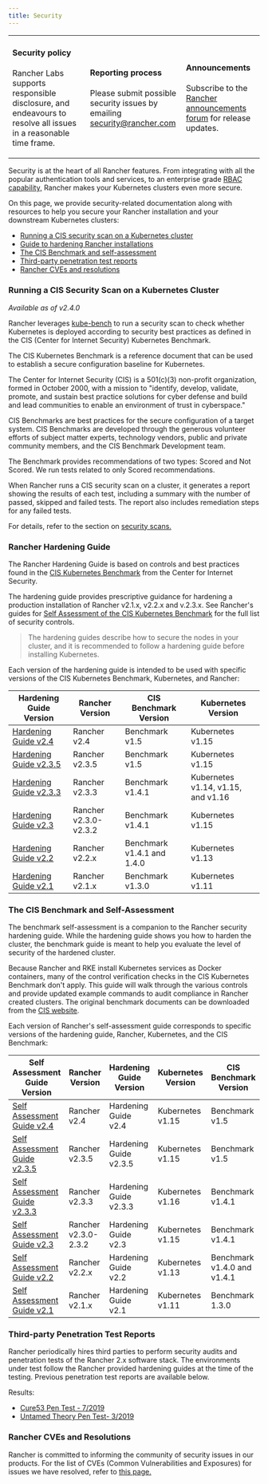 ```yaml
---
title: Security
---
```


<table width="100%">
<tr style={{verticalAlign: 'top'}}>
<td width="30%" style={{border: 'none'}}>
<h4>Security policy</h4>
<p style={{padding: '8px'}}>Rancher Labs supports responsible disclosure, and endeavours to resolve all issues in a reasonable time frame. </p>
</td>
<td width="30%" style={{border: 'none'}}>
<h4>Reporting process</h4>
<p style={{padding: '8px'}}>Please submit possible security issues by emailing <a href="mailto:security@rancher.com">security@rancher.com</a></p>
</td>
<td width="30%" style={{border: 'none'}}>
<h4>Announcements</h4>
<p style={{padding: '8px'}}>Subscribe to the <a href="https://forums.rancher.com/c/announcements">Rancher announcements forum</a> for release updates.</p>
</td>
</tr>
</table>

Security is at the heart of all Rancher features. From integrating with all the popular authentication tools and services, to an enterprise grade [RBAC capability,](manage-role-based-access-control-rbac.md) Rancher makes your Kubernetes clusters even more secure.

On this page, we provide security-related documentation along with resources to help you secure your Rancher installation and your downstream Kubernetes clusters:

- [Running a CIS security scan on a Kubernetes cluster](#running-a-cis-security-scan-on-a-kubernetes-cluster)
- [Guide to hardening Rancher installations](#rancher-hardening-guide)
- [The CIS Benchmark and self-assessment](#the-cis-benchmark-and-self-assessment)
- [Third-party penetration test reports](#third-party-penetration-test-reports)
- [Rancher CVEs and resolutions](#rancher-cves-and-resolutions)

### Running a CIS Security Scan on a Kubernetes Cluster

_Available as of v2.4.0_

Rancher leverages [kube-bench](https://github.com/aquasecurity/kube-bench) to run a security scan to check whether Kubernetes is deployed according to security best practices as defined in the CIS (Center for Internet Security) Kubernetes Benchmark.

The CIS Kubernetes Benchmark is a reference document that can be used to establish a secure configuration baseline for Kubernetes.

The Center for Internet Security (CIS) is a 501(c\)(3) non-profit organization, formed in October 2000, with a mission to "identify, develop, validate, promote, and sustain best practice solutions for cyber defense and build and lead communities to enable an environment of trust in cyberspace."

CIS Benchmarks are best practices for the secure configuration of a target system. CIS Benchmarks are developed through the generous volunteer efforts of subject matter experts, technology vendors, public and private community members, and the CIS Benchmark Development team.

The Benchmark provides recommendations of two types: Scored and Not Scored. We run tests related to only Scored recommendations.

When Rancher runs a CIS security scan on a cluster, it generates a report showing the results of each test, including a summary with the number of passed, skipped and failed tests. The report also includes remediation steps for any failed tests.

For details, refer to the section on [security scans.](cis-scans)

### Rancher Hardening Guide

The Rancher Hardening Guide is based on controls and best practices found in the <a href="https://www.cisecurity.org/benchmark/kubernetes/" target="_blank">CIS Kubernetes Benchmark</a> from the Center for Internet Security.

The hardening guide provides prescriptive guidance for hardening a production installation of Rancher v2.1.x, v2.2.x and v.2.3.x. See Rancher's guides for [Self Assessment of the CIS Kubernetes Benchmark](#the-cis-benchmark-and-self-assessment) for the full list of security controls.

> The hardening guides describe how to secure the nodes in your cluster, and it is recommended to follow a hardening guide before installing Kubernetes.

Each version of the hardening guide is intended to be used with specific versions of the CIS Kubernetes Benchmark, Kubernetes, and Rancher:

Hardening Guide Version | Rancher Version | CIS Benchmark Version | Kubernetes Version
------------------------|----------------|-----------------------|------------------
[Hardening Guide v2.4](../reference-guides/rancher-security/rancher-v2.4-hardening-guides/hardening-guide-with-cis-v1.5-benchmark.md) | Rancher v2.4 | Benchmark v1.5 | Kubernetes v1.15
[Hardening Guide v2.3.5](../reference-guides/rancher-security/rancher-v2.3-hardening-guides/rancher-v2.3.5-hardening-guide-with-cis-v1.5-benchmark.md) | Rancher v2.3.5 | Benchmark v1.5 | Kubernetes v1.15
[Hardening Guide v2.3.3](../reference-guides/rancher-security/rancher-v2.3-hardening-guides/rancher-v2.3.3-hardening-guide-with-cis-v1.4.1-benchmark.md) | Rancher v2.3.3 | Benchmark v1.4.1 | Kubernetes v1.14, v1.15, and v1.16
[Hardening Guide v2.3](../reference-guides/rancher-security/rancher-v2.3-hardening-guides/rancher-v2.3.0-hardening-guide-with-cis-v1.4.1-benchmark.md) | Rancher v2.3.0-v2.3.2 | Benchmark v1.4.1 | Kubernetes v1.15
[Hardening Guide v2.2](../reference-guides/rancher-security/rancher-v2.2-hardening-guides/hardening-guide-with-cis-v1.4-benchmark.md) | Rancher v2.2.x | Benchmark v1.4.1 and 1.4.0 | Kubernetes v1.13
[Hardening Guide v2.1](../reference-guides/rancher-security/rancher-v2.1-hardening-guides/hardening-guide-with-cis-v1.3-benchmark.md) | Rancher v2.1.x | Benchmark v1.3.0 | Kubernetes v1.11

### The CIS Benchmark and Self-Assessment

The benchmark self-assessment is a companion to the Rancher security hardening guide. While the hardening guide shows you how to harden the cluster, the benchmark guide is meant to help you evaluate the level of security of the hardened cluster.

Because Rancher and RKE install Kubernetes services as Docker containers, many of the control verification checks in the CIS Kubernetes Benchmark don't apply. This guide will walk through the various controls and provide updated example commands to audit compliance in Rancher created clusters. The original benchmark documents can be downloaded from the [CIS website](https://www.cisecurity.org/benchmark/kubernetes/).

Each version of Rancher's self-assessment guide corresponds to specific versions of the hardening guide, Rancher, Kubernetes, and the CIS Benchmark:

Self Assessment Guide Version | Rancher Version | Hardening Guide Version | Kubernetes Version | CIS Benchmark Version
---------------------------|----------|---------|-------|-----
[Self Assessment Guide v2.4](../reference-guides/rancher-security/rancher-v2.4-hardening-guides/self-assessment-guide-with-cis-v1.5-benchmark.md#cis-kubernetes-benchmark-v15---rancher-v24-with-kubernetes-v115) | Rancher v2.4 | Hardening Guide v2.4 | Kubernetes v1.15 | Benchmark v1.5
[Self Assessment Guide v2.3.5](../reference-guides/rancher-security/rancher-v2.3-hardening-guides/rancher-v2.3.5-self-assessment-guide-with-cis-v1.5-benchmark.md#cis-kubernetes-benchmark-v15---rancher-v235-with-kubernetes-v115) | Rancher v2.3.5 | Hardening Guide v2.3.5 | Kubernetes v1.15 | Benchmark v1.5
[Self Assessment Guide v2.3.3](../reference-guides/rancher-security/rancher-v2.3-hardening-guides/rancher-v2.3.3-self-assessment-guide-with-cis-v1.4.1-benchmark.md) | Rancher v2.3.3 | Hardening Guide v2.3.3 | Kubernetes v1.16 | Benchmark v1.4.1
[Self Assessment Guide v2.3](../reference-guides/rancher-security/rancher-v2.3-hardening-guides/rancher-v2.3.0-self-assessment-guide-with-cis-v1.4.1-benchmark.md) | Rancher v2.3.0-2.3.2 | Hardening Guide v2.3 | Kubernetes v1.15 | Benchmark v1.4.1
[Self Assessment Guide v2.2](../reference-guides/rancher-security/rancher-v2.2-hardening-guides/self-assessment-guide-with-cis-v1.4-benchmark.md) | Rancher v2.2.x | Hardening Guide v2.2 | Kubernetes v1.13 | Benchmark v1.4.0 and v1.4.1
[Self Assessment Guide v2.1](../reference-guides/rancher-security/rancher-v2.1-hardening-guides/self-assessment-guide-with-cis-v1.3-benchmark.md) | Rancher v2.1.x | Hardening Guide v2.1 | Kubernetes v1.11 | Benchmark 1.3.0

### Third-party Penetration Test Reports

Rancher periodically hires third parties to perform security audits and penetration tests of the Rancher 2.x software stack. The environments under test follow the Rancher provided hardening guides at the time of the testing. Previous penetration test reports are available below.

Results:

- [Cure53 Pen Test - 7/2019](https://releases.rancher.com/documents/security/pen-tests/2019/RAN-01-cure53-report.final.pdf)
- [Untamed Theory Pen Test- 3/2019](https://releases.rancher.com/documents/security/pen-tests/2019/UntamedTheory-Rancher_SecurityAssessment-20190712_v5.pdf)

### Rancher CVEs and Resolutions

Rancher is committed to informing the community of security issues in our products. For the list of CVEs (Common Vulnerabilities and Exposures) for issues we have resolved, refer to [this page.](../reference-guides/rancher-security/security-advisories-and-cves.md)
